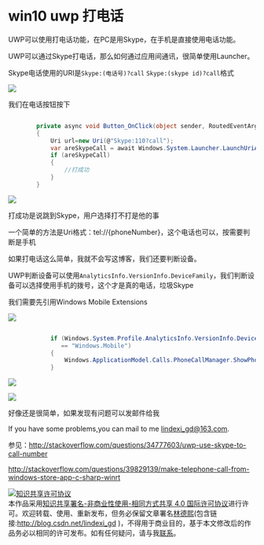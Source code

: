 
# win10 uwp 打电话

UWP可以使用打电话功能，在PC是用Skype，在手机是直接使用电话功能。

<!--more-->



<div id="toc"></div>

UWP可以通过Skype打电话，那么如何通过应用间通讯，很简单使用Launcher。

Skype电话使用的URI是`Skype:(电话号)?call` `Skype:(skype id)?call`格式

![](http://jycloud.9uads.com/web/GetObject.aspx?filekey=7e49e57fc47834ef429cd0ee15673bde)

我们在电话按钮按下

```csharp

        private async void Button_OnClick(object sender, RoutedEventArgs e)
        {
            Uri url=new Uri(@"Skype:110?call");
            var areSkypeCall = await Windows.System.Launcher.LaunchUriAsync(url);
            if (areSkypeCall)
            {
                //打成功
            }
        }
```

![](http://jycloud.9uads.com/web/GetObject.aspx?filekey=5c45af9ae53b84bbd6bf235ad8c1ce58)

打成功是说跳到Skype，用户选择打不打是他的事

一个简单的方法是Uri格式：tel://{phoneNumber}，这个电话也可以，按需要判断是手机

如果打电话这么简单，我就不会写这博客，我们还要判断设备。

UWP判断设备可以使用`AnalyticsInfo.VersionInfo.DeviceFamily`，我们判断设备可以选择使用手机的拨号，这个才是真的电话，垃圾Skype

我们需要先引用Windows Mobile Extensions

![](http://jycloud.9uads.com/web/GetObject.aspx?filekey=9913efb448c7510d822e4c6dcc570c55)

```csharp

            if (Windows.System.Profile.AnalyticsInfo.VersionInfo.DeviceFamily
               == "Windows.Mobile")
            {
                Windows.ApplicationModel.Calls.PhoneCallManager.ShowPhoneCallUI("110", "警察");
            }
```

![](http://jycloud.9uads.com/web/GetObject.aspx?filekey=d42118fd3478528e4688f5f9b3d69255)

![](http://jycloud.9uads.com/web/GetObject.aspx?filekey=c0df6586a5d486d0ce7cd9447fd75f59)

好像还是很简单，如果发现有问题可以发邮件给我

If you have some problems,you can mail to me lindexi_gd@163.com.

参见：http://stackoverflow.com/questions/34777603/uwp-use-skype-to-call-number

http://stackoverflow.com/questions/39829139/make-telephone-call-from-windows-store-app-c-sharp-winrt






<a rel="license" href="http://creativecommons.org/licenses/by-nc-sa/4.0/"><img alt="知识共享许可协议" style="border-width:0" src="https://licensebuttons.net/l/by-nc-sa/4.0/88x31.png" /></a><br />本作品采用<a rel="license" href="http://creativecommons.org/licenses/by-nc-sa/4.0/">知识共享署名-非商业性使用-相同方式共享 4.0 国际许可协议</a>进行许可。欢迎转载、使用、重新发布，但务必保留文章署名[林德熙](http://blog.csdn.net/lindexi_gd)(包含链接:http://blog.csdn.net/lindexi_gd )，不得用于商业目的，基于本文修改后的作品务必以相同的许可发布。如有任何疑问，请与我[联系](mailto:lindexi_gd@163.com)。